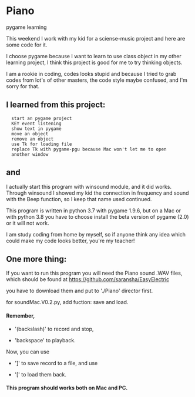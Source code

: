 # Piano
pygame learning

This weekend I work with my kid for a sciense-music project and
here are some code for it.

I choose pygame because I want to learn to use class object in my
other learning project, I think this project is good for me to
try thinking objects.

I am a rookie in coding, codes looks stupid and because I tried 
to grab codes from lot's of other masters, the code style maybe
confused, and I'm sorry for that.

## I learned from this project:
```
  start an pygame project
  KEY event listening
  show text in pygame
  move an object
  remove an object
  use Tk for loading file
  replace Tk with pygame-pgu because Mac won't let me to open 
  another window
```  

##  and
  I actually start this program with winsound module, and it did
  works.  Through winsound I showed my kid the connection in
  frequency and sound with the Beep function, so I keep that name
  used continued.
  
This program is written in python 3.7 with pygame 1.9.6, but on a
 Mac or with python 3.8 you have to choose install the 
beta version of pygame (2.0) or it will not work.

I am study coding from home by myself, so if anyone think any idea
which could make my code looks better, you're my teacher!

## One more thing:
If you want to run this program you will need the Piano sound .WAV
files, which should be found at https://github.com/saransha/EasyElectric

you have to download them and put to './Piano' director first.

for soundMac.V0.2.py, add fuction: save and load.

#### Remember, 
 * '\(backslash)' to record and stop, 

 * 'backspace' to playback.
 
Now, you can use
 
 * ']' to save record to a file, and use
 
 * '[' to load them back.

#### This program should works both on Mac and PC.